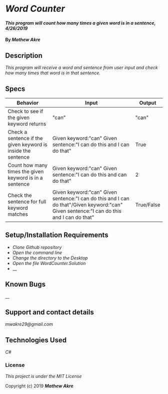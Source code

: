 # _Word Counter_

#### _This program will count how many times a given word is in a sentence, 4/26/2019_

#### By _**Mathew Akre**_

## Description

_This program will receive a word and sentence from user input and check how many times that word is in that sentence._

## Specs
|Behavior|Input|Output|
|-|-|-|
|Check to see if the given keyword returns|"can"|"can"|
|Check a sentence if the given keyword is inside the sentence|Given keyword:"can" Given sentence:"I can do this and I can do that"|True|
|Count how many times the given keyword is in a sentence|Given keyword:"can" Given sentence:"I can do this and can do that"|2|
|Check the sentence for full keyword matches|Given keyword:"can" Given sentence:"I can do this and I can do that"/Given keyword:"can" Given sentence:"I can do this and I can do that"|True/False|


## Setup/Installation Requirements

* _Clone Github repository_
* _Open the command line_
* _Change the directory to the Desktop_
* _Open the file WordCounter.Solution_
* __


## Known Bugs

__

## Support and contact details

_mwakre29@gmail.com_

## Technologies Used

_C#_

### License

*This project is under the MIT License*

Copyright (c) 2019 **_Mathew Akre_**
